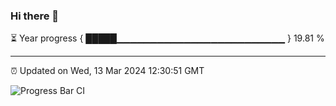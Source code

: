 ### Hi there 👋

⏳ Year progress { █████▁▁▁▁▁▁▁▁▁▁▁▁▁▁▁▁▁▁▁▁▁▁▁▁▁ } 19.81 %

---

⏰ Updated on Wed, 13 Mar 2024 12:30:51 GMT

![Progress Bar CI](https://github.com/ZhaoGui/ZhaoGui/workflows/Progress%20Bar%20CI/badge.svg)
